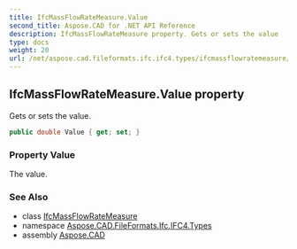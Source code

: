 ```yaml
---
title: IfcMassFlowRateMeasure.Value
second_title: Aspose.CAD for .NET API Reference
description: IfcMassFlowRateMeasure property. Gets or sets the value
type: docs
weight: 20
url: /net/aspose.cad.fileformats.ifc.ifc4.types/ifcmassflowratemeasure/value/
---
```

## IfcMassFlowRateMeasure.Value property

Gets or sets the value.

```csharp
public double Value { get; set; }
```

### Property Value

The value.

### See Also

* class [IfcMassFlowRateMeasure](../)
* namespace [Aspose.CAD.FileFormats.Ifc.IFC4.Types](../../ifcmassflowratemeasure/)
* assembly [Aspose.CAD](../../../)


